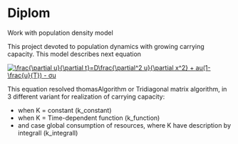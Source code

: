 # Diplom
Work with population density model

This project devoted to population dynamics with growing carrying capacity. This model describes next equation

<a href="https://www.codecogs.com/eqnedit.php?latex=\frac{\partial&space;u}{\partial&space;t}=D\frac{\partial^2&space;u}{\partial&space;x^2}&space;&plus;&space;au(1-\frac{u}{T})&space;-&space;σu" target="_blank"><img src="https://latex.codecogs.com/gif.latex?\frac{\partial&space;u}{\partial&space;t}=D\frac{\partial^2&space;u}{\partial&space;x^2}&space;&plus;&space;au(1-\frac{u}{T})&space;-&space;σu" title="\frac{\partial u}{\partial t}=D\frac{\partial^2 u}{\partial x^2} + au(1-\frac{u}{T}) - σu" /></a>

This equation resolved thomasAlgorithm or Tridiagonal matrix algorithm, in  3 different variant for realization of carrying capacity:
* when K = constant (k_constant)
* when K = Time-dependent function (k_function)
* and case global consumption of resources, where K have description by integrall (k_integrall)
